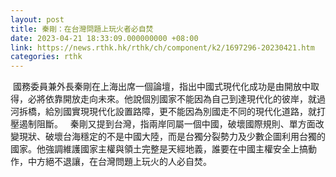 ```yaml
---
layout: post
title: 秦剛：在台灣問題上玩火者必自焚
date: 2023-04-21 18:33:09.000000000 +08:00
link: https://news.rthk.hk/rthk/ch/component/k2/1697296-20230421.htm
categories: rthk
---
```


 國務委員兼外長秦剛在上海出席一個論壇，指出中國式現代化成功是由開放中取得，必將依靠開放走向未來。他說個別國家不能因為自己到達現代化的彼岸，就過河拆橋，給別國實現現代化設置路障，更不能因為別國走不同的現代化道路，就打壓遏制阻斷。
 
秦剛又提到台灣，指兩岸同屬一個中國，破壞國際規則、單方面改變現狀、破壞台海穩定的不是中國大陸，而是台獨分裂勢力及少數企圖利用台獨的國家。他強調維護國家主權與領土完整是天經地義，誰要在中國主權安全上搞動作，中方絕不退讓，在台灣問題上玩火的人必自焚。
